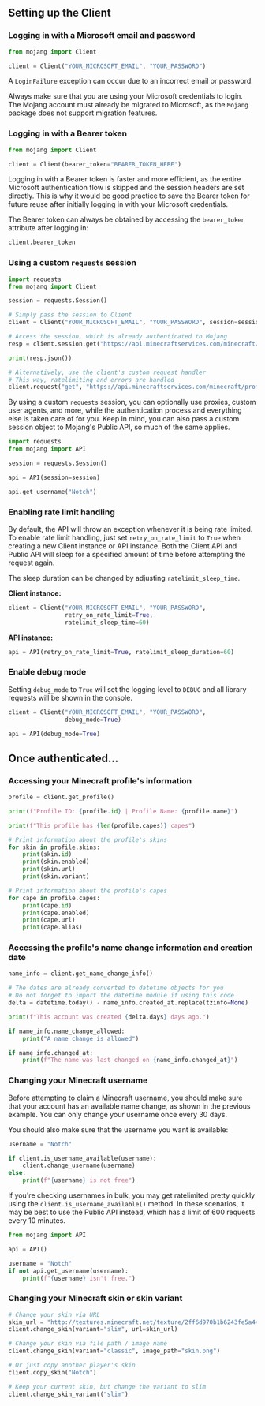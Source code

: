 ## **Setting up the Client**
### **Logging in with a Microsoft email and password**
```py
from mojang import Client

client = Client("YOUR_MICROSOFT_EMAIL", "YOUR_PASSWORD")
```

A `LoginFailure` exception can occur due to an incorrect email or password.

Always make sure that you are using your Microsoft credentials to login. The Mojang account must already be migrated to Microsoft, as the `Mojang` package does not support migration features.


### **Logging in with a Bearer token**

```py
from mojang import Client

client = Client(bearer_token="BEARER_TOKEN_HERE")
```

Logging in with a Bearer token is faster and more efficient, as the entire Microsoft authentication flow is skipped and the session headers are set directly. This is why it would be good practice to save the Bearer token for future reuse after initially logging in with your Microsoft credentials.

The Bearer token can always be obtained by accessing the `bearer_token` attribute after logging in:
```py
client.bearer_token
```


### **Using a custom `requests` session**


```py
import requests
from mojang import Client

session = requests.Session()

# Simply pass the session to Client
client = Client("YOUR_MICROSOFT_EMAIL", "YOUR_PASSWORD", session=session)

# Access the session, which is already authenticated to Mojang
resp = client.session.get("https://api.minecraftservices.com/minecraft/profile")

print(resp.json())

# Alternatively, use the client's custom request handler
# This way, ratelimiting and errors are handled
client.request("get", "https://api.minecraftservices.com/minecraft/profile")
```

By using a custom `requests` session, you can optionally use proxies, custom user agents, and more, while the authentication process and everything else is taken care of for you. Keep in mind, you can also pass a custom session object to Mojang's Public API, so much of the same applies.

```py
import requests
from mojang import API

session = requests.Session()

api = API(session=session)

api.get_username("Notch")
```


### **Enabling rate limit handling**

By default, the API will throw an exception whenever it is being rate limited. To enable rate limit handling, just set `retry_on_rate_limit` to `True` when creating a new Client instance or API instance. Both the Client API and Public API will sleep for a specified amount of time before attempting the request again. 

The sleep duration can be changed by adjusting `ratelimit_sleep_time`.

**Client instance:**
```py
client = Client("YOUR_MICROSOFT_EMAIL", "YOUR_PASSWORD", 
                retry_on_rate_limit=True,
                ratelimit_sleep_time=60)

```

**API instance:**
```py
api = API(retry_on_rate_limit=True, ratelimit_sleep_duration=60)
```


### **Enable debug mode**
Setting `debug_mode` to `True` will set the logging level to `DEBUG` and all library requests will be shown in the console. 
```py
client = Client("YOUR_MICROSOFT_EMAIL", "YOUR_PASSWORD", 
                debug_mode=True)
```
```py
api = API(debug_mode=True)
```

## **Once authenticated...**

### **Accessing your Minecraft profile's information**
```py
profile = client.get_profile()

print(f"Profile ID: {profile.id} | Profile Name: {profile.name}")

print(f"This profile has {len(profile.capes)} capes")

# Print information about the profile's skins
for skin in profile.skins:
    print(skin.id)
    print(skin.enabled)
    print(skin.url)
    print(skin.variant)

# Print information about the profile's capes
for cape in profile.capes:
    print(cape.id)
    print(cape.enabled)
    print(cape.url)
    print(cape.alias)
```

### **Accessing the profile's name change information and creation date**
```py
name_info = client.get_name_change_info()

# The dates are already converted to datetime objects for you
# Do not forget to import the datetime module if using this code
delta = datetime.today() - name_info.created_at.replace(tzinfo=None)

print(f"This account was created {delta.days} days ago.")

if name_info.name_change_allowed:
    print("A name change is allowed")

if name_info.changed_at:
    print(f"The name was last changed on {name_info.changed_at}")
```


### **Changing your Minecraft username**

Before attempting to claim a Minecraft username, you should make sure that your account has an available name change, as shown in the previous example. You can only change your username once every 30 days.

You should also make sure that the username you want is available:

```py
username = "Notch"

if client.is_username_available(username):
    client.change_username(username)
else:
    print(f"{username} is not free")
```

If you're checking usernames in bulk, you may get ratelimited pretty quickly using the `client.is_username_available()` method. In these scenarios, it may be best to use the Public API instead, which has a limit of 600 requests every 10 minutes.

```py
from mojang import API

api = API()

username = "Notch"
if not api.get_username(username):
    print(f"{username} isn't free.")
```


### **Changing your Minecraft skin or skin variant**
```py
# Change your skin via URL
skin_url = "http://textures.minecraft.net/texture/2ff6d970b1b6243fe5a44c5ac540c320506987a5c55ba99a90f758b00d3e05a1"
client.change_skin(variant="slim", url=skin_url)

# Change your skin via file path / image name
client.change_skin(variant="classic", image_path="skin.png")

# Or just copy another player's skin
client.copy_skin("Notch")

# Keep your current skin, but change the variant to slim
client.change_skin_variant("slim")
```

